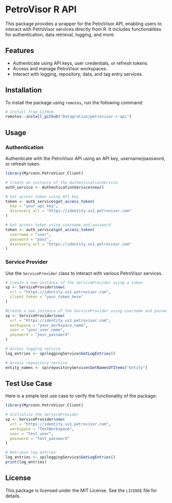 # PetroVisor R API

This package provides a wrapper for the PetroVisor API, enabling users to interact with PetroVisor services directly from R. It includes functionalities for authentication, data retrieval, logging, and more.

## Features

- Authenticate using API keys, user credentials, or refresh tokens.
- Access and manage PetroVisor workspaces.
- Interact with logging, repository, data, and tag entry services.

## Installation

To install the package using `remotes`, run the following command:

```r
# Install from GitHub
remotes::install_github("Datagration/petrovisor-r-api")
```

## Usage

### Authentication

Authenticate with the PetroVisor API using an API key, username/password, or refresh token.

```r
library(Myrconn.PetroVisor.Client)

# Create an instance of the AuthenticationService
auth_service <- AuthenticationService$new()

# Get access token using API key
token <- auth_service$get_access_token(
  key = "your_api_key",
  discovery_url = "https://identity.us1.petrovisor.com"
)

# Get access token using username and password
token <- auth_service$get_access_token(
  username = "user",
  password = "pass",
  discovery_url = "https://identity.us1.petrovisor.com"
)
```

### Service Provider

Use the `ServiceProvider` class to interact with various PetroVisor services.

```r
# Create a new instance of the ServiceProvider using a token
sp <- ServiceProvider$new(
  url = "https://identity.us1.petrovisor.com",
  client_token = "your_token_here"
)

#Create a new instance of the ServiceProvider using username and password
sp <- ServiceProvider$new(
  url = "https://identity.us1.petrovisor.com",
  workspace = "your_workspace_name",
  user = "your_user_name",
  password = "your_password"
)

# Access logging service
log_entries <- sp$loggingService$GetLogEntries()

# Access repository service
entity_names <- sp$repositoryService$GetNamesOfItems("Entity")
```

## Test Use Case

Here is a simple test use case to verify the functionality of the package:

```r
library(Myrconn.PetroVisor.Client)

# Initialize the ServiceProvider
sp <- ServiceProvider$new(
  url = "https://identity.us1.petrovisor.com",
  workspace = "TestWorkspace",
  user = "test_user",
  password = "test_password"
)

# Retrieve log entries
log_entries <- sp$loggingService$GetLogEntries()
print(log_entries)
```

## License

This package is licensed under the MIT License. See the `LICENSE` file for details.
